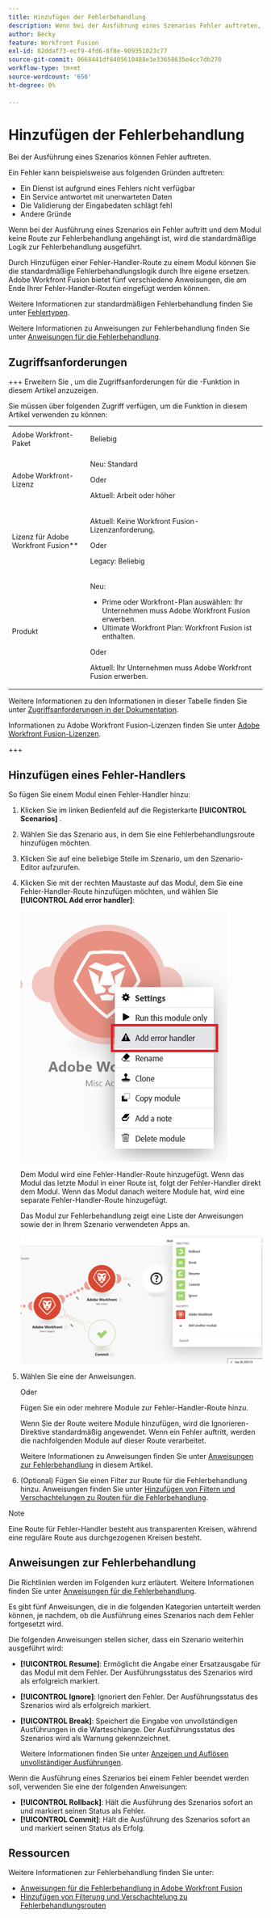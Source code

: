 ```yaml
---
title: Hinzufügen der Fehlerbehandlung
description: Wenn bei der Ausführung eines Szenarios Fehler auftreten, liegt dies in der Regel daran, dass ein Service aufgrund eines Fehlers nicht verfügbar ist, ein Service mit unerwarteten Daten antwortet oder die Validierung der Eingabedaten fehlschlägt.
author: Becky
feature: Workfront Fusion
exl-id: 82ddaf73-ecf9-4fd6-8f8e-909351023c77
source-git-commit: 0668441df8405610488e3e33658635e4cc7db270
workflow-type: tm+mt
source-wordcount: '656'
ht-degree: 0%

---
```


# Hinzufügen der Fehlerbehandlung

Bei der Ausführung eines Szenarios können Fehler auftreten.

Ein Fehler kann beispielsweise aus folgenden Gründen auftreten:

* Ein Dienst ist aufgrund eines Fehlers nicht verfügbar
* Ein Service antwortet mit unerwarteten Daten
* Die Validierung der Eingabedaten schlägt fehl
* Andere Gründe

Wenn bei der Ausführung eines Szenarios ein Fehler auftritt und dem Modul keine Route zur Fehlerbehandlung angehängt ist, wird die standardmäßige Logik zur Fehlerbehandlung ausgeführt.

Durch Hinzufügen einer Fehler-Handler-Route zu einem Modul können Sie die standardmäßige Fehlerbehandlungslogik durch Ihre eigene ersetzen. Adobe Workfront Fusion bietet fünf verschiedene Anweisungen, die am Ende Ihrer Fehler-Handler-Routen eingefügt werden können.

Weitere Informationen zur standardmäßigen Fehlerbehandlung finden Sie unter [Fehlertypen](/help/workfront-fusion/references/errors/error-processing.md).

Weitere Informationen zu Anweisungen zur Fehlerbehandlung finden Sie unter [Anweisungen für die Fehlerbehandlung](/help/workfront-fusion/references/errors/directives-for-error-handling.md).

## Zugriffsanforderungen

+++ Erweitern Sie , um die Zugriffsanforderungen für die -Funktion in diesem Artikel anzuzeigen.

Sie müssen über folgenden Zugriff verfügen, um die Funktion in diesem Artikel verwenden zu können:

<table style="table-layout:auto">
 <col> 
 <col> 
 <tbody> 
  <tr> 
   <td role="rowheader">Adobe Workfront-Paket 
   <td> <p>Beliebig</p> </td> 
  </tr> 
  <tr data-mc-conditions=""> 
   <td role="rowheader">Adobe Workfront-Lizenz</td> 
   <td> <p>Neu: Standard</p><p>Oder</p><p>Aktuell: Arbeit oder höher</p> </td> 
  </tr> 
  <tr> 
   <td role="rowheader">Lizenz für Adobe Workfront Fusion**</td> 
   <td>
   <p>Aktuell: Keine Workfront Fusion-Lizenzanforderung.</p>
   <p>Oder</p>
   <p>Legacy: Beliebig </p>
   </td> 
  </tr> 
  <tr> 
   <td role="rowheader">Produkt</td> 
   <td>
   <p>Neu:</p> <ul><li>Prime oder Workfront-Plan auswählen: Ihr Unternehmen muss Adobe Workfront Fusion erwerben.</li><li>Ultimate Workfront Plan: Workfront Fusion ist enthalten.</li></ul>
   <p>Oder</p>
   <p>Aktuell: Ihr Unternehmen muss Adobe Workfront Fusion erwerben.</p>
   </td> 
  </tr>
 </tbody> 
</table>

Weitere Informationen zu den Informationen in dieser Tabelle finden Sie unter [Zugriffsanforderungen in der Dokumentation](/help/workfront-fusion/references/licenses-and-roles/access-level-requirements-in-documentation.md).

Informationen zu Adobe Workfront Fusion-Lizenzen finden Sie unter [Adobe Workfront Fusion-Lizenzen](/help/workfront-fusion/set-up-and-manage-workfront-fusion/licensing-operations-overview/license-automation-vs-integration.md).

+++

## Hinzufügen eines Fehler-Handlers

So fügen Sie einem Modul einen Fehler-Handler hinzu:

1. Klicken Sie im linken Bedienfeld auf die Registerkarte **[!UICONTROL Scenarios]** .
1. Wählen Sie das Szenario aus, in dem Sie eine Fehlerbehandlungsroute hinzufügen möchten.
1. Klicken Sie auf eine beliebige Stelle im Szenario, um den Szenario-Editor aufzurufen.
1. Klicken Sie mit der rechten Maustaste auf das Modul, dem Sie eine Fehler-Handler-Route hinzufügen möchten, und wählen Sie **[!UICONTROL Add error handler]**:

   ![](assets/error-handler-route.png)

   Dem Modul wird eine Fehler-Handler-Route hinzugefügt. Wenn das Modul das letzte Modul in einer Route ist, folgt der Fehler-Handler direkt dem Modul. Wenn das Modul danach weitere Module hat, wird eine separate Fehler-Handler-Route hinzugefügt.

   Das Modul zur Fehlerbehandlung zeigt eine Liste der Anweisungen sowie der in Ihrem Szenario verwendeten Apps an.

   ![Fehlerroute](assets/error-route.png)

1. Wählen Sie eine der Anweisungen.

   Oder

   Fügen Sie ein oder mehrere Module zur Fehler-Handler-Route hinzu.

   Wenn Sie der Route weitere Module hinzufügen, wird die Ignorieren-Direktive standardmäßig angewendet. Wenn ein Fehler auftritt, werden die nachfolgenden Module auf dieser Route verarbeitet.

   Weitere Informationen zu Anweisungen finden Sie unter [Anweisungen zur Fehlerbehandlung](#error-handling-directives) in diesem Artikel.

1. (Optional) Fügen Sie einen Filter zur Route für die Fehlerbehandlung hinzu. Anweisungen finden Sie unter [Hinzufügen von Filtern und Verschachtelungen zu Routen für die Fehlerbehandlung](/help/workfront-fusion/create-scenarios/config-error-handling/advanced-error-handling.md).

>[!NOTE]
>
>Eine Route für Fehler-Handler besteht aus transparenten Kreisen, während eine reguläre Route aus durchgezogenen Kreisen besteht.

## Anweisungen zur Fehlerbehandlung

Die Richtlinien werden im Folgenden kurz erläutert. Weitere Informationen finden Sie unter [Anweisungen für die Fehlerbehandlung](/help/workfront-fusion/references/errors/directives-for-error-handling.md).

Es gibt fünf Anweisungen, die in die folgenden Kategorien unterteilt werden können, je nachdem, ob die Ausführung eines Szenarios nach dem Fehler fortgesetzt wird.

Die folgenden Anweisungen stellen sicher, dass ein Szenario weiterhin ausgeführt wird:

* **[!UICONTROL Resume]**: Ermöglicht die Angabe einer Ersatzausgabe für das Modul mit dem Fehler. Der Ausführungsstatus des Szenarios wird als erfolgreich markiert.
* **[!UICONTROL Ignore]**: Ignoriert den Fehler. Der Ausführungsstatus des Szenarios wird als erfolgreich markiert.
* **[!UICONTROL Break]**: Speichert die Eingabe von unvollständigen Ausführungen in die Warteschlange. Der Ausführungsstatus des Szenarios wird als Warnung gekennzeichnet.

  Weitere Informationen finden Sie unter [Anzeigen und Auflösen unvollständiger Ausführungen](/help/workfront-fusion/manage-scenarios/view-and-resolve-incomplete-executions.md).

Wenn die Ausführung eines Szenarios bei einem Fehler beendet werden soll, verwenden Sie eine der folgenden Anweisungen:

* **[!UICONTROL Rollback]**: Hält die Ausführung des Szenarios sofort an und markiert seinen Status als Fehler.
* **[!UICONTROL Commit]**: Hält die Ausführung des Szenarios sofort an und markiert seinen Status als Erfolg.

## Ressourcen

Weitere Informationen zur Fehlerbehandlung finden Sie unter:

* [Anweisungen für die Fehlerbehandlung in Adobe Workfront Fusion](/help/workfront-fusion/references/errors/directives-for-error-handling.md)
* [Hinzufügen von Filterung und Verschachtelung zu Fehlerbehandlungsrouten](/help/workfront-fusion/create-scenarios/config-error-handling/advanced-error-handling.md)
